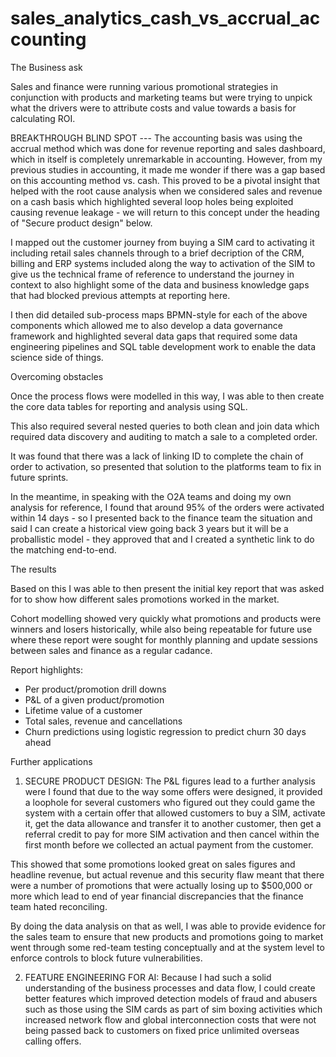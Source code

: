 # sales_analytics_cash_vs_accrual_accounting

The Business ask

 

Sales and finance were running various promotional strategies in conjunction with products and marketing teams but were trying to unpick what the drivers were to attribute costs and value towards a basis for calculating ROI.

 

BREAKTHROUGH BLIND SPOT --- The accounting basis was using the accrual method which was done for revenue reporting and sales dashboard, which in itself is completely unremarkable in accounting. However, from my previous studies in accounting, it made me wonder if there was a gap based on this accounting method vs. cash. This proved to be a pivotal insight that helped with the root cause analysis when we considered sales and revenue on a cash basis which highlighted several loop holes being exploited causing revenue leakage - we will return to this concept under the heading of "Secure product design" below.

 

I mapped out the customer journey from buying a SIM card to activating it including retail sales channels through to a brief decription of the CRM, billing and ERP systems included along the way to activation of the SIM to give us the technical frame of reference to understand the journey in context to also highlight some of the data and business knowledge gaps that had blocked previous attempts at reporting here.

 

 

 

 

I then did detailed sub-process maps BPMN-style for each of the above components which allowed me to also develop a data governance framework and highlighted several data gaps that required some data engineering pipelines and SQL table development work to enable the data science side of things.

 
Overcoming obstacles

Once the process flows were modelled in this way, I was able to then create the core data tables for reporting and analysis using SQL.

 

This also required several nested queries to both clean and join data which required data discovery and auditing to match a sale to a completed order.

 

It was found that there was a lack of linking ID to complete the chain of order to activation, so presented that solution to the platforms team to fix in future sprints.

 

In the meantime, in speaking with the O2A teams and doing my own analysis for reference, I found that around 95% of the orders were activated within 14 days - so I presented back to the finance team the situation and said I can create a historical view going back 3 years but it will be a proballistic model - they approved that and I created a synthetic link to do the matching end-to-end.
 
The results

 

Based on this I was able to then present the initial key report that was asked for to show how different sales promotions worked in the market.

 

Cohort modelling showed very quickly what promotions and products were winners and losers historically, while also being repeatable for future use where these report were sought for monthly planning and update sessions between sales and finance as a regular cadance.

 

Report highlights:

 
* Per product/promotion drill downs
* P&L of a given product/promotion
* Lifetime value of a customer
* Total sales, revenue and cancellations
* Churn predictions using logistic regression to predict churn 30 days ahead

 
Further applications

 

1) SECURE PRODUCT DESIGN: The P&L figures lead to a further analysis were I found that due to the way some offers were designed, it provided a loophole for several customers who figured out they could game the system with a certain offer that allowed customers to buy a SIM, activate it, get the data allowance and transfer it to another customer, then get a referral credit to pay for more SIM activation and then cancel within the first month before we collected an actual payment from the customer.

 

This showed that some promotions looked great on sales figures and headline revenue, but actual revenue and this security flaw meant that there were a number of promotions that were actually losing up to $500,000 or more which lead to end of year financial discrepancies that the finance team hated reconciling.

 

By doing the data analysis on that as well, I was able to provide evidence for the sales team to ensure that new products and promotions going to market went through some red-team testing conceptually and at the system level to enforce controls to block future vulnerabilities.

 

2) FEATURE ENGINEERING FOR AI: Because I had such a solid understanding of the business processes and data flow, I could create better features which improved detection models of fraud and abusers such as those using the SIM cards as part of sim boxing activities which increased network flow and global interconnection costs that were not being passed back to customers on fixed price unlimited overseas calling offers.
